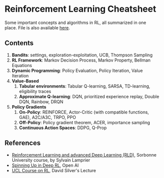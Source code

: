 # Reinforcement Learning Cheatsheet

Some important concepts and algorithms in RL, all summarized in one place. File is also available [here](https://alexandrethm.github.io/assets/pdf/rl-cheatsheet.pdf).

## Contents

1. **Bandits**: settings, exploration-exploitation, UCB, Thompson Sampling
1. **RL Framework**: Markov Decision Process, Markov Property, Bellman Equations
1. **Dynamic Programming**: Policy Evaluation, Policy Iteration, Value Iteration
1. **Value-Based**
   1. **Tabular environments**: Tabular Q-learning, SARSA, TD-learning, eligibility traces
   1. **Approximate Q-learning**: DQN, prioritized experience replay, Double DQN, Rainbow, DRQN
1. **Policy Gradients**
   1. **On-Policy**: REINFORCE, Actor-Critic (with compatible functions, GAE), A2C/A3C, TRPO, PPO
   1. **Off-Policy**: Policy gradient theorem, ACER, importance sampling
   1. **Continuous Action Spaces**: DDPG, Q-Prop

## References

- [Reinforcement Learning and advanced Deep Learning (RLD)](https://dac.lip6.fr/master/rladl/), Sorbonne University course, by Sylvain Lamprier
- [Spinning Up in Deep RL](https://spinningup.openai.com/en/latest/index.html), Open AI
- [UCL Course on RL](https://www.davidsilver.uk/teaching/), David Silver's Lecture

